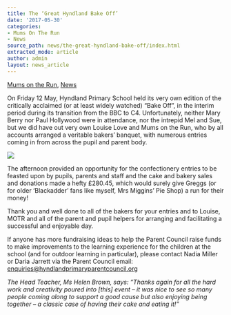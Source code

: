 ```yaml
---
title: The ‘Great Hyndland Bake Off’
date: '2017-05-30'
categories:
- Mums On The Run
- News
source_path: news/the-great-hyndland-bake-off/index.html
extracted_mode: article
author: admin
layout: news_article
---
```

[Mums on the Run](category/mums-on-the-run/), [News](/news/)

On Friday 12 May, Hyndland Primary School held its very own edition of the critically acclaimed (or at least widely watched) “Bake Off”, in the interim period during its transition from the BBC to C4. Unfortunately, neither Mary Berry nor Paul Hollywood were in attendance, nor the intrepid Mel and Sue, but we did have out very own Louise Love and Mums on the Run, who by all accounts arranged a veritable bakers’ banquet, with numerous entries coming in from across the pupil and parent body.

[![](/assets/images/2017/05/BakeOff2017-225x300.jpg)](/assets/images/2017/05/BakeOff2017.jpg)

The afternoon provided an opportunity for the confectionery entries to be feasted upon by pupils, parents and staff and the cake and bakery sales and donations made a hefty £280.45, which would surely give Greggs (or for older ‘Blackadder’ fans like myself, Mrs Miggins’ Pie Shop) a run for their money!

Thank you and well done to all of the bakers for your entries and to Louise, MOTR and all of the parent and pupil helpers for arranging and facilitating a successful and enjoyable day.

If anyone has more fundraising ideas to help the Parent Council raise funds to make improvements to the learning experience for the children at the school (and for outdoor learning in particular), please contact Nadia Miller or Daria Jarrett via the Parent Council email: enquiries@hyndlandprimaryparentcouncil.org

_The Head Teacher, Ms Helen Brown, says: “Thanks again for all the hard work and creativity poured into [this] event – it was nice to see so many people coming along to support a good cause but also enjoying being together – a classic case of having their cake and eating it!”_
